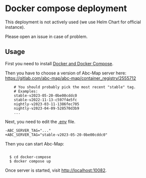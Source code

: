 # Docker compose deployment

This deployment is not actively used (we use Helm Chart for official instance).

Please open an issue in case of problem.

## Usage

First you need to install [Docker and Docker Compose](https://docs.docker.com/get-started/).

Then you have to choose a version of Abc-Map server here: https://gitlab.com/abc-map/abc-map/container_registry/2555712

```
    # You should probably pick the most recent "stable" tag.
    # Examples:
    stable-v2023-05-20-0be00cddc0
    stable-v2022-11-13-c597f4e5fc
    nightly-v2023-03-11-1386fec705
    nightly-v2023-04-09-528570d3b9
    ...
```

Next, you need to edit the [.env](.env) file.

```
-ABC_SERVER_TAG="..."
+ABC_SERVER_TAG="stable-v2023-05-20-0be00cddc0"
```

Then you can start Abc-Map:

```

  $ cd docker-compose
  $ docker compose up

```

Once server is started, visit [http://localhost:10082](http://localhost:10082).
